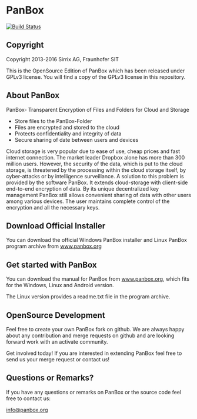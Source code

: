 # PanBox

[![Build Status](https://travis-ci.org/Sirrix-AG/PanBox.svg)](https://travis-ci.org/Sirrix-AG/PanBox)

## Copyright

Copyright 2013-2016 Sirrix AG, Fraunhofer SIT

This is the OpenSource Edition of PanBox which has been released under GPLv3 license. You will find a copy of the GPLv3 license in this repository.

## About PanBox

PanBox- Transparent Encryption of Files and Folders for Cloud and Storage

+ Store files to the PanBox-Folder
+ Files are encrypted and stored to the cloud
+ Protects confidentiality and integrity of data
+ Secure sharing of date between users and devices

Cloud storage is very popular due to ease of use, cheap prices and fast internet connection. The market leader Dropbox alone has more than 300 million users. However, the security of the data, which is put to the cloud storage, is threatened by the processing within the cloud storage itself, by cyber-attacks or by intelligence surveillance. A solution to this problem is provided by the software PanBox. It extends cloud-storage with client-side end-to-end encryption of data. By its unique decentralized key management PanBox still allows convenient sharing of data with other users among various devices. The user maintains complete control of the encryption and all the necessary keys.

## Download Official Installer

You can download the official Windows PanBox installer and Linux PanBox program archive from www.panbox.org

## Get started with PanBox

You can download the manual for PanBox from www.panbox.org, which fits for the Windows, Linux and Android version.

The Linux version provides a readme.txt file in the program archive.

## OpenSource Development

Feel free to create your own PanBox fork on github. We are always happy about any contribution and merge requests on github and are looking forward work with an activate community.

Get involved today! If you are interested in extending PanBox feel free to send us your merge request or contact us!

## Questions or Remarks?

If you have any questions or remarks on PanBox or the source code feel free to contact us:

info@panbox.org
